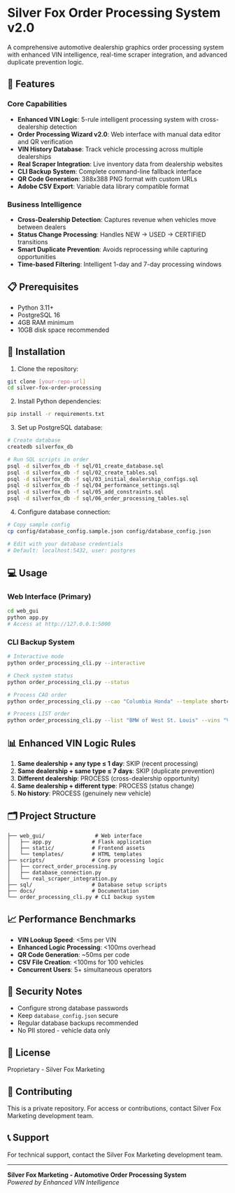 # Silver Fox Order Processing System v2.0

A comprehensive automotive dealership graphics order processing system with enhanced VIN intelligence, real-time scraper integration, and advanced duplicate prevention logic.

## 🚀 Features

### Core Capabilities
- **Enhanced VIN Logic**: 5-rule intelligent processing system with cross-dealership detection
- **Order Processing Wizard v2.0**: Web interface with manual data editor and QR verification
- **VIN History Database**: Track vehicle processing across multiple dealerships
- **Real Scraper Integration**: Live inventory data from dealership websites
- **CLI Backup System**: Complete command-line fallback interface
- **QR Code Generation**: 388x388 PNG format with custom URLs
- **Adobe CSV Export**: Variable data library compatible format

### Business Intelligence
- **Cross-Dealership Detection**: Captures revenue when vehicles move between dealers
- **Status Change Processing**: Handles NEW → USED → CERTIFIED transitions
- **Smart Duplicate Prevention**: Avoids reprocessing while capturing opportunities
- **Time-based Filtering**: Intelligent 1-day and 7-day processing windows

## 📋 Prerequisites

- Python 3.11+
- PostgreSQL 16
- 4GB RAM minimum
- 10GB disk space recommended

## 🔧 Installation

1. Clone the repository:
```bash
git clone [your-repo-url]
cd silver-fox-order-processing
```

2. Install Python dependencies:
```bash
pip install -r requirements.txt
```

3. Set up PostgreSQL database:
```bash
# Create database
createdb silverfox_db

# Run SQL scripts in order
psql -d silverfox_db -f sql/01_create_database.sql
psql -d silverfox_db -f sql/02_create_tables.sql
psql -d silverfox_db -f sql/03_initial_dealership_configs.sql
psql -d silverfox_db -f sql/04_performance_settings.sql
psql -d silverfox_db -f sql/05_add_constraints.sql
psql -d silverfox_db -f sql/06_order_processing_tables.sql
```

4. Configure database connection:
```bash
# Copy sample config
cp config/database_config.sample.json config/database_config.json

# Edit with your database credentials
# Default: localhost:5432, user: postgres
```

## 💻 Usage

### Web Interface (Primary)
```bash
cd web_gui
python app.py
# Access at http://127.0.0.1:5000
```

### CLI Backup System
```bash
# Interactive mode
python order_processing_cli.py --interactive

# Check system status
python order_processing_cli.py --status

# Process CAO order
python order_processing_cli.py --cao "Columbia Honda" --template shortcut_pack

# Process LIST order
python order_processing_cli.py --list "BMW of West St. Louis" --vins "VIN1,VIN2,VIN3"
```

## 📊 Enhanced VIN Logic Rules

1. **Same dealership + any type ≤ 1 day**: SKIP (recent processing)
2. **Same dealership + same type ≤ 7 days**: SKIP (duplicate prevention)
3. **Different dealership**: PROCESS (cross-dealership opportunity)
4. **Same dealership + different type**: PROCESS (status change)
5. **No history**: PROCESS (genuinely new vehicle)

## 🗂️ Project Structure

```
├── web_gui/                # Web interface
│   ├── app.py             # Flask application
│   ├── static/            # Frontend assets
│   └── templates/         # HTML templates
├── scripts/               # Core processing logic
│   ├── correct_order_processing.py
│   ├── database_connection.py
│   └── real_scraper_integration.py
├── sql/                   # Database setup scripts
├── docs/                  # Documentation
└── order_processing_cli.py # CLI backup system
```

## 📈 Performance Benchmarks

- **VIN Lookup Speed**: <5ms per VIN
- **Enhanced Logic Processing**: <100ms overhead
- **QR Code Generation**: ~50ms per code
- **CSV File Creation**: <100ms for 100 vehicles
- **Concurrent Users**: 5+ simultaneous operators

## 🔐 Security Notes

- Configure strong database passwords
- Keep `database_config.json` secure
- Regular database backups recommended
- No PII stored - vehicle data only

## 📝 License

Proprietary - Silver Fox Marketing

## 🤝 Contributing

This is a private repository. For access or contributions, contact Silver Fox Marketing development team.

## 📞 Support

For technical support, contact the Silver Fox Marketing development team.

---

**Silver Fox Marketing - Automotive Order Processing System**  
*Powered by Enhanced VIN Intelligence*